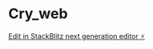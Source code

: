 # Cry_web

[Edit in StackBlitz next generation editor ⚡️](https://stackblitz.com/~/github.com/GavinSpain/Cry_web)
